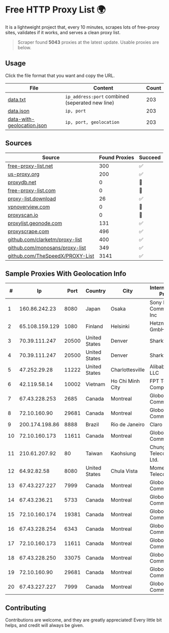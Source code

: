 
# Free HTTP Proxy List 🌍

It is a lightweight project that, every 10 minutes, scrapes lots of free-proxy sites, validates if it works, and serves a clean proxy list.


> Scraper found **5043** proxies at the latest update. Usable proxies are below.

## Usage

Click the file format that you want and copy the URL.


|File|Content|Count|
|----|-------|-----|
|[data.txt](https://raw.githubusercontent.com/themiralay/Proxy-List-World/master/data.txt)|`ip_address:port` combined (seperated new line)|203|
|[data.json](https://raw.githubusercontent.com/themiralay/Proxy-List-World/master/data.json)|`ip, port`|203|
|[data-with-geolocation.json](https://raw.githubusercontent.com/themiralay/Proxy-List-World/master/data-with-geolocation.json)|`ip, port, geolocation`|203|

## Sources

|Source|Found Proxies|Succeed|
|------|-------------|-------|
|[free-proxy-list.net](https://free-proxy-list.net)|300|✅|
|[us-proxy.org](https://www.us-proxy.org)|200|✅|
|[proxydb.net](http://proxydb.net)|0|🚫|
|[free-proxy-list.com](https://free-proxy-list.com/?page=&port=&type%5B%5D=http&type%5B%5D=https&up_time=0&search=Search)|0|🚫|
|[proxy-list.download](https://www.proxy-list.download/HTTP)|26|✅|
|[vpnoverview.com](https://vpnoverview.com/privacy/anonymous-browsing/free-proxy-servers)|0|🚫|
|[proxyscan.io](https://www.proxyscan.io)|0|🚫|
|[proxylist.geonode.com](https://proxylist.geonode.com/api/proxy-list?limit=300&page=1&sort_by=lastChecked&sort_type=desc&protocols=http,https)|131|✅|
|[proxyscrape.com](https://api.proxyscrape.com/v2/?request=displayproxies&protocol=http&timeout=10000&country=all&ssl=all&anonymity=all)|496|✅|
|[github.com/clarketm/proxy-list](https://raw.githubusercontent.com/clarketm/proxy-list/master/proxy-list-raw.txt)|400|✅|
|[github.com/monosans/proxy-list](https://raw.githubusercontent.com/monosans/proxy-list/main/proxies/http.txt)|349|✅|
|[github.com/TheSpeedX/PROXY-List](https://raw.githubusercontent.com/TheSpeedX/PROXY-List/master/http.txt)|3141|✅|


## Sample Proxies With Geolocation Info

|#|Ip|Port|Country|City|Internet Service Provider|
|-|--|----|-------|----|-------------------------|
|1|160.86.242.23|8080|Japan|Osaka|Sony Network Communications Inc|
|2|65.108.159.129|1080|Finland|Helsinki|Hetzner Online GmbH|
|3|70.39.111.247|20500|United States|Denver|Sharktech|
|4|70.39.111.247|20500|United States|Denver|Sharktech|
|5|47.252.29.28|11222|United States|Charlottesville|Alibaba.com LLC|
|6|42.119.58.14|10002|Vietnam|Ho Chi Minh City|FPT Telecom Company|
|7|67.43.228.253|2685|Canada|Montreal|GloboTech Communications|
|8|72.10.160.90|29681|Canada|Montreal|GloboTech Communications|
|9|200.174.198.86|8888|Brazil|Rio de Janeiro|Claro S.A|
|10|72.10.160.173|11611|Canada|Montreal|GloboTech Communications|
|11|210.61.207.92|80|Taiwan|Kaohsiung|Chunghwa Telecom Co., Ltd.|
|12|64.92.82.58|8080|United States|Chula Vista|Momentum Telecom, Inc.|
|13|67.43.227.227|7999|Canada|Montreal|GloboTech Communications|
|14|67.43.236.21|5733|Canada|Montreal|GloboTech Communications|
|15|72.10.160.174|19381|Canada|Montreal|GloboTech Communications|
|16|67.43.228.254|6343|Canada|Montreal|GloboTech Communications|
|17|72.10.160.173|11611|Canada|Montreal|GloboTech Communications|
|18|67.43.228.250|33075|Canada|Montreal|GloboTech Communications|
|19|72.10.160.90|29681|Canada|Montreal|GloboTech Communications|
|20|67.43.227.227|7999|Canada|Montreal|GloboTech Communications|



## Contributing

Contributions are welcome, and they are greatly appreciated! Every
little bit helps, and credit will always be given.

